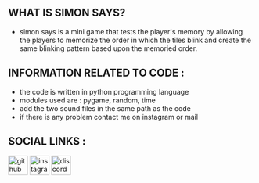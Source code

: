 ## WHAT IS SIMON SAYS?
-  simon says is a mini game that tests the player's memory by allowing 
   the players to memorize the order in which the tiles blink and create 
   the same blinking pattern based upon the memoried order.

## INFORMATION RELATED TO CODE : 
-  the code is written in python programming language
-  modules used are : pygame, random, time
-  add the two sound files in the same path as the code
-  if there is any problem contact me on instagram or mail

## SOCIAL LINKS :
[<img src='https://cdn.jsdelivr.net/npm/simple-icons@3.0.1/icons/github.svg' alt='github' height='40'>](https://github.com/eternallyshadow)
[<img src='https://cdn.jsdelivr.net/npm/simple-icons@3.0.1/icons/instagram.svg' alt='instagram' height='40'>](https://www.instagram.com/eternallyshadow/)
[<img src='https://cdn.jsdelivr.net/npm/simple-icons@3.0.1/icons/discord.svg' alt='discord' height='40'>](https://discord.gg/kkq5F6jC5e) 
